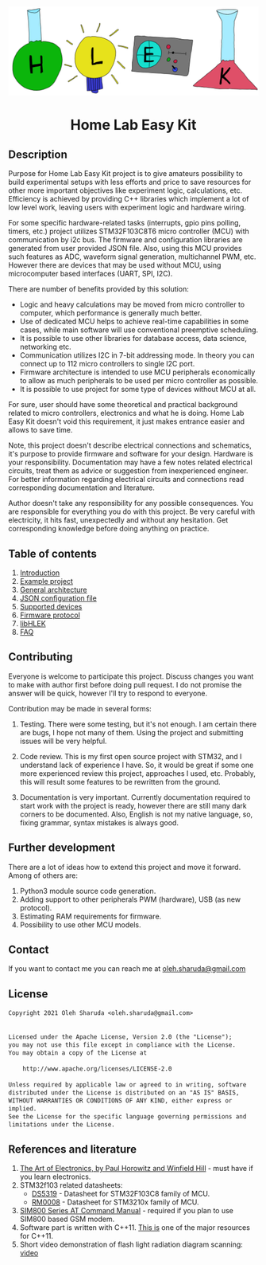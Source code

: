 <p align="center"><img src="doc/images/hlek.svg"></p>

# <p align="center">Home Lab Easy Kit</p></b>



## Description

Purpose for Home Lab Easy Kit project is to give amateurs possibility to build experimental setups with less efforts and price to save resources for other more important objectives like experiment logic, calculations, etc. Efficiency is achieved by providing C++ libraries which implement a lot of low level work, leaving users with experiment logic and hardware wiring.

For some specific hardware-related tasks (interrupts, gpio pins polling, timers, etc.) project utilizes STM32F103C8T6 micro controller (MCU) with communication by i2c bus. The firmware and configuration libraries are generated from user provided JSON file. Also, using this MCU provides such features as ADC, waveform signal generation, multichannel PWM, etc. However there are devices that may be used without MCU, using microcomputer based interfaces (UART, SPI, I2C).

There are number of benefits provided by this solution:

- Logic and heavy calculations may be moved from micro controller to computer, which performance is generally much better.
- Use of dedicated MCU helps to achieve real-time capabilities in some cases, while main software will use conventional preemptive scheduling.
- It is possible to use other libraries for database access, data science, networking etc.
- Communication utilizes I2C in 7-bit addressing mode. In theory you can connect up to 112 micro controllers to single I2C port.
- Firmware architecture is intended to use MCU peripherals economically to allow as much peripherals to be used per micro controller as possible.
- It is possible to use project for some type of devices without MCU at all.

For sure, user should have some theoretical and practical background related to micro controllers, electronics and what he is doing. Home Lab Easy Kit doesn't void this requirement, it just makes entrance easier and allows to save time.

Note, this project doesn't describe electrical connections and schematics, it's purpose to provide firmware and software for your design. Hardware is your responsibility. Documentation may have a few notes related electrical circuits, treat them as advice or suggestion from inexperienced engineer. For better information regarding electrical circuits and connections read corresponding documentation and literature.

Author doesn't take any responsibility for any possible consequences. You are responsible for everything you do with this project. Be very careful with electricity, it hits fast, unexpectedly and without any hesitation. Get corresponding knowledge before doing anything on practice.

## Table of contents
1. [Introduction](doc/INTRODUCTION.md)
2. [Example project](doc/EXAMPLE.md)
3. [General architecture](doc/ARCHITECTURE.md)
4. [JSON configuration file](doc/CONFIGURATION.md)
5. [Supported devices](doc/DEVICES.md)
5. [Firmware protocol](doc/PROTOCOL.md)
7. [libHLEK](doc/LIBHLEK.md)
8. [FAQ](doc/FAQ.md)


## Contributing

Everyone is welcome to participate this project. Discuss changes you want to make with author first before doing pull request. I do not promise the answer will be quick, however I'll try to respond to everyone.

Contribution may be made in several forms:
1. Testing. There were some testing, but it's not enough. I am certain there are bugs, I hope not many of them. Using the project and submitting issues will be very helpful.

2. Code review. This is my first open source project with STM32, and I understand lack of experience I have. So, it would be great if some one more experienced review this project, approaches I used, etc. Probably, this will result some features to be rewritten from the ground.

3. Documentation is very important. Currently documentation required to start work with the project is ready, however there are still many dark corners to be documented. Also, English is not my native language, so, fixing grammar, syntax mistakes is always good.

## Further development

There are a lot of ideas how to extend this project and move it forward. Among of others are:

1. Python3 module source code generation.
2. Adding support to other peripherals PWM (hardware), USB (as new protocol).
3. Estimating RAM requirements for firmware.
4. Possibility to use other MCU models.

## Contact

If you want to contact me you can reach me at oleh.sharuda@gmail.com

## License
```
Copyright 2021 Oleh Sharuda <oleh.sharuda@gmail.com>


Licensed under the Apache License, Version 2.0 (the "License");
you may not use this file except in compliance with the License.
You may obtain a copy of the License at

    http://www.apache.org/licenses/LICENSE-2.0

Unless required by applicable law or agreed to in writing, software
distributed under the License is distributed on an "AS IS" BASIS,
WITHOUT WARRANTIES OR CONDITIONS OF ANY KIND, either express or implied.
See the License for the specific language governing permissions and
limitations under the License.
```

## References and literature

1. [The Art of Electronics, by Paul Horowitz and Winfield Hill](https://en.wikipedia.org/wiki/The_Art_of_Electronics) - must have if you learn electronics.
2. STM32f103 related datasheets:
    - [DS5319](https://www.st.com/resource/en/datasheet/stm32f103c8.pdf) - Datasheet for STM32F103C8 family of MCU.
    - [RM0008](https://www.st.com/content/ccc/resource/technical/document/reference_manual/59/b9/ba/7f/11/af/43/d5/CD00171190.pdf/files/CD00171190.pdf/jcr:content/translations/en.CD00171190.pdf) - Datasheet for STM3210x family of MCU.
3. [SIM800 Series AT Command Manual](https://usermanual.wiki/Pdf/SIM80020SeriesAT20Command20ManualV109.183482162.pdf) - required if you plan to use SIM800 based GSM modem.
4. Software part is written with C++11. [This is](https://en.cppreference.com/w/cpp/11) one of the major resources for C++11.
5. Short video demonstration of flash light radiation diagram scanning: [video](https://www.youtube.com/watch?v=8mFc6aBiLas)
